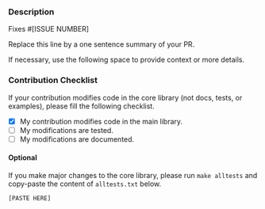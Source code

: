 ### Description

Fixes #[ISSUE NUMBER]

Replace this line by a one sentence summary of your PR.

If necessary, use the following space to provide context or more details.

### Contribution Checklist

If your contribution modifies code in the core library (not docs, tests, or examples), please fill the following checklist.

- [x] My contribution modifies code in the main library.
- [ ] My modifications are tested.
- [ ] My modifications are documented.

#### Optional

If you make major changes to the core library, please run `make alltests` and copy-paste the content of `alltests.txt` below.

~~~shell
[PASTE HERE]
~~~
